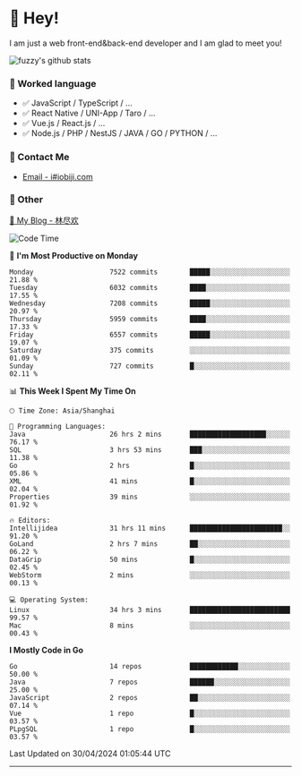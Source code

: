 # 👋 Hey!

I am just a web front-end&back-end developer and I am glad to meet you!

![fuzzy's github stats](https://github-readme-stats.vercel.app/api?username=JaydenForYou&&show_icons=true&&title_color=1abc9c&&icon_color=1abc9c)


### 📝 Worked language

- ✅ JavaScript / TypeScript / ...
- ✅ React Native / UNI-App / Taro / ...
- ✅ Vue.js / React.js / ...
- ✅ Node.js / PHP / NestJS / JAVA / GO / PYTHON / ...

### 📮 Contact Me

- [Email - i#iobiji.com](mailto:i@iobiji.com)


### 🤪 Other

[📌 My Blog - 林尽欢](https://iobiji.com)

<!--START_SECTION:waka-->
![Code Time](http://img.shields.io/badge/Code%20Time-491%20hrs%2055%20mins-blue)

📅 **I'm Most Productive on Monday** 

```text
Monday                   7522 commits        █████░░░░░░░░░░░░░░░░░░░░   21.88 % 
Tuesday                  6032 commits        ████░░░░░░░░░░░░░░░░░░░░░   17.55 % 
Wednesday                7208 commits        █████░░░░░░░░░░░░░░░░░░░░   20.97 % 
Thursday                 5959 commits        ████░░░░░░░░░░░░░░░░░░░░░   17.33 % 
Friday                   6557 commits        █████░░░░░░░░░░░░░░░░░░░░   19.07 % 
Saturday                 375 commits         ░░░░░░░░░░░░░░░░░░░░░░░░░   01.09 % 
Sunday                   727 commits         █░░░░░░░░░░░░░░░░░░░░░░░░   02.11 % 
```


📊 **This Week I Spent My Time On** 

```text
🕑︎ Time Zone: Asia/Shanghai

💬 Programming Languages: 
Java                     26 hrs 2 mins       ███████████████████░░░░░░   76.17 % 
SQL                      3 hrs 53 mins       ███░░░░░░░░░░░░░░░░░░░░░░   11.38 % 
Go                       2 hrs               █░░░░░░░░░░░░░░░░░░░░░░░░   05.86 % 
XML                      41 mins             █░░░░░░░░░░░░░░░░░░░░░░░░   02.04 % 
Properties               39 mins             ░░░░░░░░░░░░░░░░░░░░░░░░░   01.92 % 

🔥 Editors: 
Intellijidea             31 hrs 11 mins      ███████████████████████░░   91.20 % 
GoLand                   2 hrs 7 mins        ██░░░░░░░░░░░░░░░░░░░░░░░   06.22 % 
DataGrip                 50 mins             █░░░░░░░░░░░░░░░░░░░░░░░░   02.45 % 
WebStorm                 2 mins              ░░░░░░░░░░░░░░░░░░░░░░░░░   00.13 % 

💻 Operating System: 
Linux                    34 hrs 3 mins       █████████████████████████   99.57 % 
Mac                      8 mins              ░░░░░░░░░░░░░░░░░░░░░░░░░   00.43 % 
```

**I Mostly Code in Go** 

```text
Go                       14 repos            ████████████░░░░░░░░░░░░░   50.00 % 
Java                     7 repos             ██████░░░░░░░░░░░░░░░░░░░   25.00 % 
JavaScript               2 repos             ██░░░░░░░░░░░░░░░░░░░░░░░   07.14 % 
Vue                      1 repo              █░░░░░░░░░░░░░░░░░░░░░░░░   03.57 % 
PLpgSQL                  1 repo              █░░░░░░░░░░░░░░░░░░░░░░░░   03.57 % 
```




 Last Updated on 30/04/2024 01:05:44 UTC
<!--END_SECTION:waka-->
---
